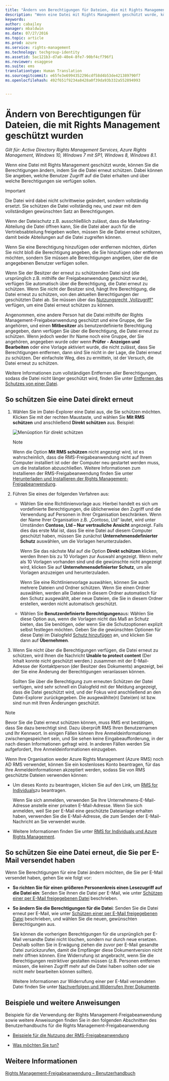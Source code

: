 ```yaml
---
title: "Ändern von Berechtigungen für Dateien, die mit Rights Management geschützt wurden | Azure RMS"
description: "Wenn eine Datei mit Rights Management geschützt wurde, können Sie die Berechtigungen ändern, indem Sie die Datei erneut schützen. Dabei können Sie angeben, welche Benutzer Zugriff auf die Datei erhalten und über welche Berechtigungen sie verfügen sollen."
keywords: 
author: cabailey
manager: mbaldwin
ms.date: 07/27/2016
ms.topic: article
ms.prod: azure
ms.service: rights-management
ms.technology: techgroup-identity
ms.assetid: 5ac121b3-d7a0-40e4-8fe7-90bf4cf796f1
ms.reviewer: esaggese
ms.suite: ems
translationtype: Human Translation
ms.sourcegitcommit: e65fe3e6994352296cdf58d4b53de421389790f7
ms.openlocfilehash: 492f651f9234a8428a0f39da93b332a552894993


---
```


# Ändern von Berechtigungen für Dateien, die mit Rights Management geschützt wurden

*Gilt für: Active Directory Rights Management Services, Azure Rights Management, Windows 10, Windows 7 mit SP1, Windows 8, Windows 8.1.*

Wenn eine Datei mit Rights Management geschützt wurde, können Sie die Berechtigungen ändern, indem Sie die Datei erneut schützen. Dabei können Sie angeben, welche Benutzer Zugriff auf die Datei erhalten und über welche Berechtigungen sie verfügen sollen.

> [!IMPORTANT]
> Die Datei wird dabei nicht schrittweise geändert, sondern vollständig ersetzt. Sie schützen die Datei vollständig neu, und zwar mit dem vollständigen gewünschten Satz an Berechtigungen.
> 
>  Wenn der Dateischutz z.B. ausschließlich zulässt, dass die Marketing-Abteilung die Datei öffnen kann, Sie die Datei aber auch für die Vertriebsabteilung freigeben wollen, müssen Sie die Datei erneut schützen, damit beide Abteilungen auf die Datei zugreifen können.
>
> Wenn Sie eine Berechtigung hinzufügen oder entfernen möchten, dürfen Sie nicht bloß die Berechtigung angeben, die Sie hinzufügen oder entfernen möchten, sondern Sie müssen alle Berechtigungen angeben, über die die angegebenen Benutzer verfügen sollen.

Wenn Sie der Besitzer der erneut zu schützenden Datei sind (die ursprünglich z.B. mithilfe der Freigabeanwendung geschützt wurde), verfügen Sie automatisch über die Berechtigung, die Datei erneut zu schützen. Wenn Sie nicht der Besitzer sind, hängt Ihre Berechtigung, die Datei erneut zu schützen, von den aktuellen Berechtigungen der geschützten Datei ab. Sie müssen über das [Nutzungsrecht „Vollzugriff“](../deploy-use/configure-usage-rights.md#usage-rights-and-descriptions) verfügen, um eine Datei erneut schützen zu können.

Angenommen, eine andere Person hat die Datei mithilfe der Rights Management-Freigabeanwendung geschützt und eine Gruppe, der Sie angehören, und einen **Mitbesitzer** als benutzerdefinierte Berechtigung angegeben, dann verfügen Sie über die Berechtigung, die Datei erneut zu schützen. Wenn jedoch weder Ihr Name noch eine Gruppe, der Sie angehören, angegeben wurde oder wenn **Prüfer - Anzeigen und Bearbeiten** oder eine Vorlage aktiviert wurde, die nicht zulässt, dass Sie Berechtigungen entfernen, dann sind Sie nicht in der Lage, die Datei erneut zu schützen. Der einfachste Weg, dies zu ermitteln, ist der Versuch, die Datei erneut zu schützen.

Weitere Informationen zum vollständigen Entfernen aller Berechtigungen, sodass die Datei nicht länger geschützt wird, finden Sie unter [Entfernen des Schutzes von einer Datei](sharing-app-remove-protection.md).

## So schützen Sie eine Datei direkt erneut

1.  Wählen Sie im Datei-Explorer eine Datei aus, die Sie schützen möchten. Klicken Sie mit der rechten Maustaste, und wählen Sie **Mit RMS schützen** und anschließend **Direkt schützen** aus. Beispiel:

    ![Menüoption für direkt schützen](../media/ADRMS_MSRMSApp_SP_CompanyDefined.png)

    > [!NOTE]
    > Wenn die Option **Mit RMS schützen** nicht angezeigt wird, ist es wahrscheinlich, dass die RMS-Freigabeanwendung nicht auf Ihrem Computer installiert ist oder der Computer neu gestartet werden muss, um die Installation abzuschließen. Weitere Informationen zum Installieren der RMS-Freigabeanwendung finden Sie unter [Herunterladen und Installieren der Rights Management-Freigabeanwendung](install-sharing-app.md).

2.  Führen Sie eines der folgenden Verfahren aus:

    -   Wählen Sie eine Richtlinienvorlage aus: Hierbei handelt es sich um vordefinierte Berechtigungen, die üblicherweise den Zugriff und die Verwendung auf Personen in Ihrer Organisation beschränken. Wenn der Name Ihrer Organisation z.B. „Contoso, Ltd“ lautet, wird unter Umständen **Contoso, Ltd – Nur vertrauliche Ansicht** angezeigt. Falls dies das erste Mal ist, dass Sie eine Datei auf diesem Computer geschützt haben, müssen Sie zunächst **Unternehmensdefinierter Schutz** auswählen, um die Vorlagen herunterzuladen.

        Wenn Sie das nächste Mal auf die Option **Direkt schützen** klicken, werden Ihnen bis zu 10 Vorlagen zur Auswahl angezeigt. Wenn mehr als 10 Vorlagen vorhanden sind und die gewünschte nicht angezeigt wird, klicken Sie auf **Unternehmensdefinierter Schutz**, um alle Vorlagen anzuzeigen und herunterzuladen.

        Wenn Sie eine Richtlinienvorlage auswählen, können Sie auch mehrere Dateien und Ordner schützen. Wenn Sie einen Ordner auswählen, werden alle Dateien in diesem Ordner automatisch für den Schutz ausgewählt, aber neue Dateien, die Sie in diesem Ordner erstellen, werden nicht automatisch geschützt.

    -   Wählen Sie **Benutzerdefinierte Berechtigungen**aus: Wählen Sie diese Option aus, wenn die Vorlagen nicht das Maß an Schutz bieten, das Sie benötigen, oder wenn Sie die Schutzoptionen explizit selbst festlegen möchten. Geben Sie die gewünschten Optionen für diese Datei im Dialogfeld [Schutz hinzufügen](sharing-app-dialog-box.md) an, und klicken Sie dann auf **Übernehmen**.

3. Wenn Sie nicht über die Berechtigungen verfügen, die Datei erneut zu schützen, wird Ihnen die Nachricht **Unable to protect content** (Der Inhalt konnte nicht geschützt werden.) zusammen mit der E-Mail-Adresse der Kontaktperson (der Besitzer des Dokuments) angezeigt, bei der Sie eine Änderung der Berechtigungen veranlassen können.

    Sollten Sie über die Berechtigung zum erneuten Schützen der Datei verfügen, wird sehr schnell ein Dialogfeld mit der Meldung angezeigt, dass die Datei geschützt wird, und der Fokus wird anschließend an den Datei-Explorer zurückgegeben. Die ausgewählte(n) Datei(en) ist bzw. sind nun mit Ihren Änderungen geschützt. 

> [!NOTE]
> Bevor Sie die Datei erneut schützen können, muss RMS erst bestätigen, dass Sie dazu berechtigt sind. Dazu überprüft RMS Ihren Benutzernamen und Ihr Kennwort. In einigen Fällen können Ihre Anmeldeinformationen zwischengespeichert sein, und Sie sehen keine Eingabeaufforderung, in der nach diesen Informationen gefragt wird. In anderen Fällen werden Sie aufgefordert, Ihre Anmeldeinformationen einzugeben.
>
> Wenn Ihre Organisation weder Azure Rights Management (Azure RMS) noch AD RMS verwendet, können Sie ein kostenloses Konto beantragen, für das Ihre Anmeldeinformationen akzeptiert werden, sodass Sie von RMS geschützte Dateien verwenden können:
>
> -   Um dieses Konto zu beantragen, klicken Sie auf den Link, um [RMS for Individuals](http://go.microsoft.com/fwlink/?LinkId=309469)zu beantragen.
>
>     Wenn Sie sich anmelden, verwenden Sie Ihre Unternehmens-E-Mail-Adresse anstelle einer privaten E-Mail-Adresse. Wenn Sie sich anmelden, weil Sie per E-Mail eine geschützte Dateianlage erhalten haben, verwenden Sie die E-Mail-Adresse, die zum Senden der E-Mail-Nachricht an Sie verwendet wurde.
> -   Weitere Informationen finden Sie unter [RMS for Individuals und Azure Rights Management](../understand-explore/rms-for-individuals.md).

## So schützen Sie eine Datei erneut, die Sie per E-Mail versendet haben

Wenn Sie Berechtigungen für eine Datei ändern möchten, die Sie per E-Mail versendet haben, gehen Sie wie folgt vor:

- **So richten Sie für einen größeren Personenkreis einen Lesezugriff auf die Datei ein**: Senden Sie ihnen die Datei per E-Mail, wie unter [Schützen einer per E-Mail freigegebenen Datei](sharing-app-protect-by-email.md) beschrieben.

- **So ändern Sie die Berechtigungen für die Datei**: Senden Sie die Datei erneut per E-Mail, wie unter [Schützen einer per E-Mail freigegebenen Datei](sharing-app-protect-by-email.md) beschrieben, und wählen Sie die neuen, gewünschten Berechtigungen aus. 

    Sie können die vorherigen Berechtigungen für die ursprünglich per E-Mail versandte Datei nicht löschen, sondern nur durch neue ersetzen. Deshalb sollten Sie in Erwägung ziehen die zuvor per E-Mail gesandte Datei zurückzurufen, damit die Empfänger diese Dokumentversion nicht mehr öffnen können. Eine Widerrufung ist angebracht, wenn Sie die Berechtigungen restriktiver gestalten müssen (z.B. Personen entfernen müssen, die keinen Zugriff mehr auf die Datei haben sollten oder sie nicht mehr bearbeiten können sollten).

    Weitere Informationen zur Widerrufung einer per E-Mail versendeten Datei finden Sie unter [Nachverfolgen und Widerrufen Ihrer Dokumente](sharing-app-track-revoke.md).


## Beispiele und weitere Anweisungen
Beispiele für die Verwendung der Rights Management-Freigabeanwendung sowie weitere Anweisungen finden Sie in den folgenden Abschnitten des Benutzerhandbuchs für die Rights Management-Freigabeanwendung

-   [Beispiele für die Nutzung der RMS-Freigabeanwendung](sharing-app-user-guide.md#examples-for-using-the-rms-sharing-application)

-   [Was möchten Sie tun?](sharing-app-user-guide.md#what-do-you-want-to-do)

## Weitere Informationen
[Rights Management-Freigabeanwendung – Benutzerhandbuch](sharing-app-user-guide.md)



<!--HONumber=Jul16_HO4-->


